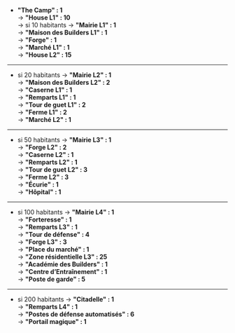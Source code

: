 - **"The Camp" : 1**  
  -> **"House L1" : 10**  
  -> si 10 habitants -> **"Mairie L1" : 1**  
  -> **"Maison des Builders L1" : 1**  
  -> **"Forge" : 1**  
  -> **"Marché L1" : 1**  
  -> **"House L2" : 15**  

---

- si 20 habitants -> **"Mairie L2" : 1**  
  -> **"Maison des Builders L2" : 2**  
  -> **"Caserne L1" : 1**  
  -> **"Remparts L1" : 1**  
  -> **"Tour de guet L1" : 2**  
  -> **"Ferme L1" : 2**  
  -> **"Marché L2" : 1**

---

- si 50 habitants -> **"Mairie L3" : 1**  
  -> **"Forge L2" : 2**  
  -> **"Caserne L2" : 1**  
  -> **"Remparts L2" : 1**  
  -> **"Tour de guet L2" : 3**  
  -> **"Ferme L2" : 3**  
  -> **"Écurie" : 1**  
  -> **"Hôpital" : 1**

---

- si 100 habitants -> **"Mairie L4" : 1**  
  -> **"Forteresse" : 1**  
  -> **"Remparts L3" : 1**  
  -> **"Tour de défense" : 4**  
  -> **"Forge L3" : 3**  
  -> **"Place du marché" : 1**  
  -> **"Zone résidentielle L3" : 25**  
  -> **"Académie des Builders" : 1**  
  -> **"Centre d’Entraînement" : 1**  
  -> **"Poste de garde" : 5**

---

- si 200 habitants -> **"Citadelle" : 1**  
  -> **"Remparts L4" : 1**  
  -> **"Postes de défense automatisés" : 6**  
  -> **"Portail magique" : 1**
